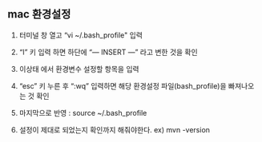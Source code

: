 ## mac 환경설정

1. 터미널 창 열고  “vi ~/.bash_profile" 입력
2. “I” 키 입력 하면 하단에 “— INSERT —” 라고 변한 것을 확인
3. 이상태 에서 환경변수 설정할 항목을 입력
4. “esc” 키 누른 후 “:wq” 입력하면 해당 환경설정 파일(bash_profile)을 빠져나오는 것 확인
5. 마지막으로 반영 : source ~/.bash_profile

6. 설정이 제대로 되었는지 확인까지 해줘야한다. ex) mvn -version
